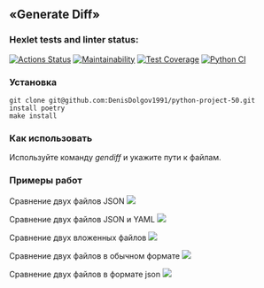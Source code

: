 ## «Generate Diff»

### Hexlet tests and linter status:
[![Actions Status](https://github.com/DenisDolgov1991/python-project-50/workflows/hexlet-check/badge.svg)](https://github.com/DenisDolgov1991/python-project-50/actions)
[![Maintainability](https://api.codeclimate.com/v1/badges/537998c351c36bda5b9e/maintainability)](https://codeclimate.com/github/DenisDolgov1991/python-project-50/maintainability)
[![Test Coverage](https://api.codeclimate.com/v1/badges/537998c351c36bda5b9e/test_coverage)](https://codeclimate.com/github/DenisDolgov1991/python-project-50/test_coverage)
[![Python CI](https://github.com/DenisDolgov1991/python-project-50/actions/workflows/pyci.yml/badge.svg)](https://github.com/DenisDolgov1991/python-project-50/actions/workflows/pyci.yml)


### Установка  
```
git clone git@github.com:DenisDolgov1991/python-project-50.git
install poetry
make install
```

### Как использовать
Используйте команду *gendiff* и укажите пути к файлам.

### Примеры работ

Сравнение двух файлов JSON
<a href="https://asciinema.org/a/5JsAtd566rzXuzkTT2Q93aQDt" target="_blank"><img src="https://asciinema.org/a/5JsAtd566rzXuzkTT2Q93aQDt.svg" /></a>

Сравнение двух файлов JSON и YAML
<a href="https://asciinema.org/a/1YoWzJq0OLBdnuUQ73FrDW0hO" target="_blank"><img src="https://asciinema.org/a/1YoWzJq0OLBdnuUQ73FrDW0hO.svg" /></a>

Сравнение двух вложенных файлов
<a href="https://asciinema.org/a/zKrSNnLDhc72ruRplFyQ8xDah" target="_blank"><img src="https://asciinema.org/a/zKrSNnLDhc72ruRplFyQ8xDah.svg" /></a>

Сравнение двух файлов в обычном формате
<a href="https://asciinema.org/a/rThDP32foUnX5RMXlyRwbjyRd" target="_blank"><img src="https://asciinema.org/a/rThDP32foUnX5RMXlyRwbjyRd.svg" /></a>

Сравнение двух файлов в формате json
<a href="https://asciinema.org/a/s8vFwvxdhczWRUKFDyj3IXZ0r" target="_blank"><img src="https://asciinema.org/a/s8vFwvxdhczWRUKFDyj3IXZ0r.svg" /></a>
